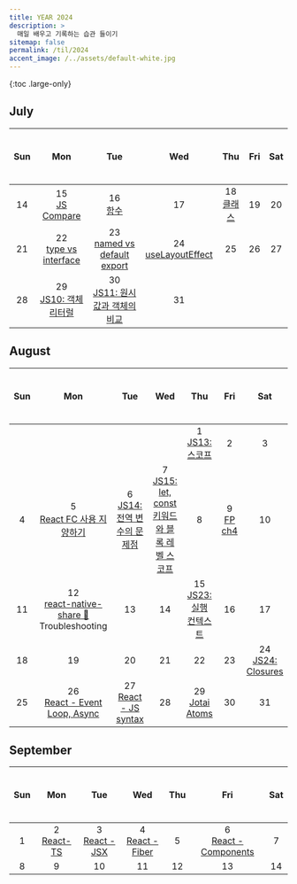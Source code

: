 ```yaml
---
title: YEAR 2024
description: >
  매일 배우고 기록하는 습관 들이기
sitemap: false
permalink: /til/2024
accent_image: /../assets/default-white.jpg
---
```


{:toc .large-only}

## July

| $$~~$$ Sun $$~~$$ |     $$~~$$ Mon $$~~$$      |          $$~~$$ Tue $$~~$$          |    $$~~$$ Wed $$~~$$     | $$~~$$ Thu $$~~$$ | $$~~$$ Fri $$~~$$ | $$~~$$ Sat $$~~$$ |
| :---------------: | :------------------------: | :---------------------------------: | :----------------------: | :---------------: | :---------------: | :---------------: |
|        14         |    15<br/>[JS Compare]     |            16<br/>[함수]            |            17            | 18 <br/> [클래스] |        19         |        20         |
|        21         | 22<br/>[type vs interface] |  23<br/>[named vs default export]   | 24<br/>[useLayoutEffect] |        25         |        26         |        27         |
|        28         | 29<br/>[JS10: 객체 리터럴] | 30<br/>[JS11: 원시값과 객체의 비교] |            31            |                   |                   |                   |

[JS Compare]: ../../frontend/react/_posts/2024-07-15-JS.md#11-자바스크립트의-동등비교
[함수]: ../../frontend/react/_posts/2024-07-15-JS.md#12-함수
[클래스]: ../../frontend/react/_posts/2024-07-15-JS.md#13-클래스
[type vs interface]: ./_posts/2024-07-01-July.md#722-type-vs-interface
[named vs default export]: ./_posts/2024-07-01-July.md#723-named-vs-default-export
[useLayoutEffect]: ./_posts/2024-07-01-July.md#724-uselayouteffect
[JS10: 객체 리터럴]: ../../frontend/js/_posts/2024-07-29-js10.md
[JS11: 원시값과 객체의 비교]: ../../frontend/js/_posts/2024-07-30-js11.md

## August

| $$~~$$ Sun $$~~$$ |               $$~~$$ Mon $$~~$$                |        $$~~$$ Tue $$~~$$         |                 $$~~$$ Wed $$~~$$                  |      $$~~$$ Thu $$~~$$       | $$~~$$ Fri $$~~$$ |    $$~~$$ Sat $$~~$$    |
| :---------------: | :--------------------------------------------: | :------------------------------: | :------------------------------------------------: | :--------------------------: | :---------------: | :---------------------: |
|                   |                                                |                                  |                                                    |    1 <br/>[JS13: 스코프]     |         2         |            3            |
|         4         |         5<br/>[React FC 사용 지양하기]         | 6<br/>[JS14: 전역 변수의 문제점] | 7<br/>[JS15: let, const 키워드와 블록 레벨 스코프] |              8               |  9<br/>[FP ch4]   |           10            |
|        11         | 12<br/>[react-native-share 🚀] Troubleshooting |                13                |                         14                         | 15<br/>[JS23: 실행 컨텍스트] |        16         |           17            |
|        18         |                       19                       |                20                |                         21                         |              22              |        23         | 24<br/>[JS24: Closures] |
|        25         |       26<br>[React - Event Loop, Async]        |    27<br/>[React - JS syntax]    |                         28                         |     29<br/>[Jotai Atoms]     |        30         |           31            |

[JS13: 스코프]: ../../frontend/js/_posts/2024-08-01-js13.md
[React FC 사용 지양하기]: ./_posts/2024-07-01-July.md#85-react-fc-사용-지양하기
[JS14: 전역 변수의 문제점]: ../../frontend/js/_posts/2024-08-06-js14.md
[JS15: let, const 키워드와 블록 레벨 스코프]: ../../frontend/js/_posts/2024-08-07-js15.md
[FP ch4]: ../../frontend/fp/README.md#chapter-4
[react-native-share 🚀]: ./_posts/2024-07-01-July.md#812-react-native-share-

<!-- [init atom on render]: ./_posts/2024-08-13- -->

[JS23: 실행 컨텍스트]: ../../frontend/js/_posts/2024-08-15-js23.md
[JS24: Closures]: ../../frontend/js/_posts/2024-08-20-js24.md
[React - Event Loop, Async]: ../../frontend/react/_posts/2024-07-15-JS.md#15-이벤트-루프와-비동기-통신의-이해
[React - JS syntax]: ../../frontend/react/_posts/2024-07-15-JS.md#16-리액트에서-자주-사용하는-자바스크립트-문법
[Jotai Atoms]: ../../frontend/jotai/_posts/2024-08-29-atom.md

## September

| $$~~$$ Sun $$~~$$ | $$~~$$ Mon $$~~$$ |  $$~~$$ Tue $$~~$$  |   $$~~$$ Wed $$~~$$   | $$~~$$ Thu $$~~$$ |     $$~~$$ Fri $$~~$$      | $$~~$$ Sat $$~~$$ |
| :---------------: | :---------------: | :-----------------: | :-------------------: | :---------------: | :------------------------: | :---------------: |
|         1         | 2<br/>[React- TS] | 3<br/>[React - JSX] | 4<br/>[React - Fiber] |         5         | 6<br/>[React - Components] |         7         |
|         8         |         9         |         10          |          11           |        12         |             13             |        14         |

[React- TS]: ../../frontend/react/_posts/2024-07-15-JS.md#17-선택이-아닌-필수-타입스크립트
[React - JSX]: ../../frontend/react/_posts/2024-09-02-react.md#21-JSX란
[React - Fiber]: ../../frontend/react/_posts/2024-09-02-react.md#22-가상-dom과-react-fiber
[React - Components]: ../../frontend/react/_posts/2024-09-02-react.md#23-클래스-컴포넌트와-함수형-컴포넌트
[Next - Basics]: ../../frontend/next/_posts/2024-09-10-basics.md

